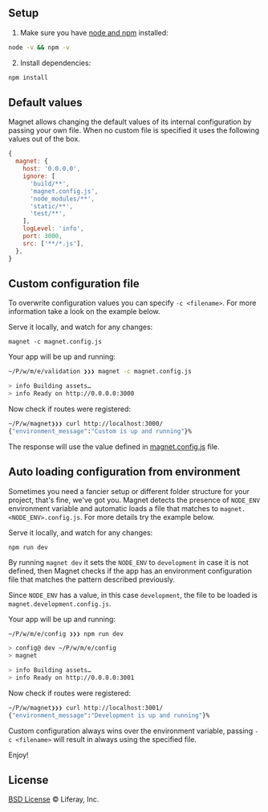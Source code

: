 ## Setup

1. Make sure you have [node and npm](https://nodejs.org/en/download/) installed:

  ```sh
node -v && npm -v
  ```

2. Install dependencies:

  ```sh
npm install
  ```

## Default values

Magnet allows changing the default values of its internal configuration by passing your own file. When no custom file is specified it uses the following values out of the box.

```js
{
  magnet: {
    host: '0.0.0.0',
    ignore: [
      'build/**',
      'magnet.config.js',
      'node_modules/**',
      'static/**',
      'test/**',
    ],
    logLevel: 'info',
    port: 3000,
    src: ['**/*.js'],
  },
}
```


## Custom configuration file

To overwrite configuration values you can specify `-c <filename>`. For more information take a look on the example below.

Serve it locally, and watch for any changes:

```
magnet -c magnet.config.js
```

Your app will be up and running:

```bash
~/P/w/m/e/validation ❯❯❯ magnet -c magnet.config.js

> info Building assets…
> info Ready on http://0.0.0.0:3000
```

Now check if routes were registered:

```bash
~/P/w/magnet❯❯❯ curl http://localhost:3000/
{"environment_message":"Custom is up and running"}%
```

The response will use the value defined in [magnet.config.js](https://github.com/wedeploy/magnet/blob/master/examples/config/magnet.config.js) file.

## Auto loading configuration from environment

Sometimes you need a fancier setup or different folder structure for your project, that's fine, we've got you. Magnet detects the presence of `NODE_ENV` environment variable and automatic loads a file that matches to `magnet.<NODE_ENV>.config.js`. For more details try the example below.

Serve it locally, and watch for any changes:

  ```
npm run dev
  ```

By running `magnet dev` it sets the `NODE_ENV` to `development` in case it is not defined, then Magnet checks if the app has an environment configuration file that matches the pattern described previously.

Since `NODE_ENV` has a value, in this case `development`, the file to be loaded is `magnet.development.config.js`.

Your app will be up and running:

```bash
~/P/w/m/e/config ❯❯❯ npm run dev

> config@ dev ~/P/w/m/e/config
> magnet

> info Building assets…
> info Ready on http://0.0.0.0:3001
```

Now check if routes were registered:

```bash
~/P/w/magnet❯❯❯ curl http://localhost:3001/
{"environment_message":"Development is up and running"}%
```

Custom configuration always wins over the environment variable, passing `-c <filename>` will result in always using the specified file.

Enjoy!

## License

[BSD License](https://github.com/wedeploy/magnet/blob/master/LICENSE.md) © Liferay, Inc.
